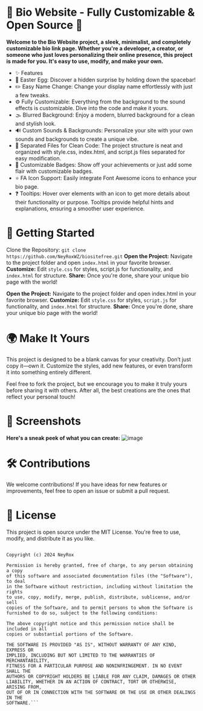 # 🌱 Bio Website - Fully Customizable & Open Source 🌱
**Welcome to the Bio Website project, a sleek, minimalist, and completely customizable bio link page. Whether you're a developer, a creator, or someone who just loves personalizing their online presence, this project is made for you. It's easy to use, modify, and make your own.**
<!-- Features Section -->
- ✨ Features
- 🎉 Easter Egg: Discover a hidden surprise by holding down the spacebar!
- ✏️ Easy Name Change: Change your display name effortlessly with just a few tweaks.
- ⚙️ Fully Customizable: Everything from the background to the sound effects is customizable. Dive into the code and make it yours.
- 🌫️ Blurred Background: Enjoy a modern, blurred background for a clean and stylish look.
- 🔊 Custom Sounds & Backgrounds: Personalize your site with your own sounds and backgrounds to create a unique vibe.
- 📂 Separated Files for Clean Code: The project structure is neat and organized with style.css, index.html, and script.js files separated for easy modification.
- 🏅 Customizable Badges: Show off your achievements or just add some flair with customizable badges.
- ⭐ FA Icon Support: Easily integrate Font Awesome icons to enhance your bio page.
- ❓ Tooltips: Hover over elements with an icon to get more details about their functionality or purpose. Tooltips provide helpful hints and explanations, ensuring a smoother user experience.
<!-- Getting Started Section -->
# 🚀 Getting Started
Clone the Repository:
```git clone https://github.com/NeyRoxWZ/biositefree.git```
**Open the Project:** Navigate to the project folder and open `index.html` in your favorite browser.
**Customize:** Edit `style.css` for styles, script.js for functionality, and `index.html` for structure.
**Share:** Once you're done, share your unique bio page with the world!

**Open the Project:** Navigate to the project folder and open index.html in your favorite browser.
**Customize:** Edit `style.css` for styles, `script.js` for functionality, and `index.html` for structure.
**Share:** Once you're done, share your unique bio page with the world!
<!-- Make It Yours Section -->
# 🌍 Make It Yours
This project is designed to be a blank canvas for your creativity. Don’t just copy it—own it. Customize the styles, add new features, or even transform it into something entirely different.

Feel free to fork the project, but we encourage you to make it truly yours before sharing it with others. After all, the best creations are the ones that reflect your personal touch!
<!-- Screenshots Section -->
# 🎨 Screenshots
**Here's a sneak peek of what you can create:**
![image](https://github.com/user-attachments/assets/e0843fbe-92d0-4d83-9d28-f8a80501d92e)

<!-- Contributions Section -->
# 🛠️ Contributions
We welcome contributions! If you have ideas for new features or improvements, feel free to open an issue or submit a pull request.

<!-- License Section -->
# 📄 License
This project is open source under the MIT License. You're free to use, modify, and distribute it as you like.

```MIT License

Copyright (c) 2024 NeyRox

Permission is hereby granted, free of charge, to any person obtaining a copy
of this software and associated documentation files (the "Software"), to deal
in the Software without restriction, including without limitation the rights
to use, copy, modify, merge, publish, distribute, sublicense, and/or sell
copies of the Software, and to permit persons to whom the Software is
furnished to do so, subject to the following conditions:

The above copyright notice and this permission notice shall be included in all
copies or substantial portions of the Software.

THE SOFTWARE IS PROVIDED "AS IS", WITHOUT WARRANTY OF ANY KIND, EXPRESS OR
IMPLIED, INCLUDING BUT NOT LIMITED TO THE WARRANTIES OF MERCHANTABILITY,
FITNESS FOR A PARTICULAR PURPOSE AND NONINFRINGEMENT. IN NO EVENT SHALL THE
AUTHORS OR COPYRIGHT HOLDERS BE LIABLE FOR ANY CLAIM, DAMAGES OR OTHER
LIABILITY, WHETHER IN AN ACTION OF CONTRACT, TORT OR OTHERWISE, ARISING FROM,
OUT OF OR IN CONNECTION WITH THE SOFTWARE OR THE USE OR OTHER DEALINGS IN THE
SOFTWARE.```

